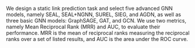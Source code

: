 We design a static link prediction task and select five advanced GNN models, 
namely SEAL, SEAL+NGNN, SUREL, SIEG, and AGDN, as well as three basic GNN models: GraphSAGE, GAT, and GCN. 
We use two metrics, namely Mean Reciprocal Rank (MRR) and AUC, to evaluate their performance. 
MRR is the mean of reciprocal ranks measuring the reciprocal ranks over a set of listed results, 
and AUC is the area under the ROC curve. 

